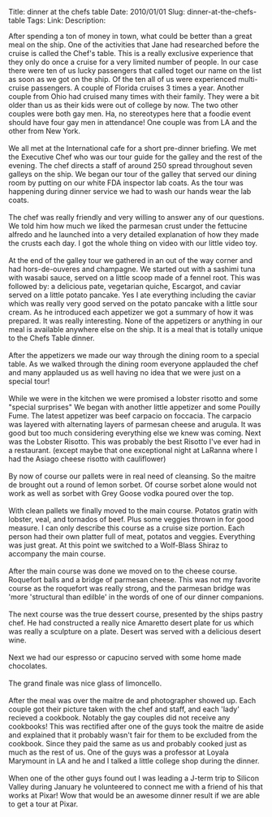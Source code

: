 Title: dinner at the chefs table
Date: 2010/01/01
Slug: dinner-at-the-chefs-table
Tags: 
Link: 
Description: 


After spending a ton of money in town, what could be better than a great meal on the ship.  One of the activities that Jane had researched before the cruise is called the Chef's table.  This is a really exclusive experience that they only do once a cruise for a very limited number of people.  In our case there were ten of us lucky passengers that called toget our name on the list as soon as we got on the ship.  Of the ten all of us were experienced multi-cruise passengers.  A couple of Florida cruises 3 times a year.  Another couple from Ohio had cruised many times with their family.  They were a bit older than us as their kids were out of college by now.  The two other couples were both gay men.  Ha, no stereotypes here that a foodie event should have four gay men in attendance!  One couple was from LA and the other from New York. <br /><br />We all met at the International cafe for a short pre-dinner briefing.  We met the Executive Chef who was our tour guide for the galley and the rest of the evening.  The chef directs a staff of around 250 spread throughout seven galleys on the ship.  We began our tour of the galley that served our dining room by putting on our white FDA inspector lab coats.  As the tour was happening during dinner service we had to wash our hands wear the lab coats. <br /><br />The chef was really friendly and very willing to answer any of our questions.  We told him how much we liked the parmesan crust under the fettucine alfredo and he launched into a very detailed explanation of how they made the crusts each day.  I got the whole thing on video with our little video toy.  <br /><br />At the end of the galley tour we gathered in an out of the way corner and had hors-de-ouveres and champagne.  We started out with a sashimi tuna with wasabi sauce, served on a little scoop made of a fennel root.  This was followed by:  a delicious pate, vegetarian quiche, Escargot, and caviar served on a little potato pancake.  Yes I ate everything including the caviar which was really very good served on the potato pancake with a little sour cream.  As he introduced each appetizer we got a summary of how it was prepared.  It was really interesting.  None of the appetizers or anything in our meal is available anywhere else on the ship.  It is a meal that is totally unique to the Chefs Table dinner.<br /><br />After the appetizers we made our way through the dining room to a special table.  As we walked through the dining room everyone applauded the chef and many applauded us as well having no idea that we were just on a special tour!<br /><br />While we were in the kitchen we were promised a lobster risotto and some "special surprises"  We began with another little appetizer and some Pouilly Fume.  The latest appetizer was beef carpacio on foccacia.  The carpacio was layered with alternating layers of parmesan cheese and arugula.  It was good but too much considering everything else we knew was coming.   Next was the Lobster Risotto.  This was probably the best Risotto I've ever had in a restaurant.  (except maybe that one exceptional night at LaRanna where I had the Asiago cheese risotto with cauliflower)<br /><br />By now of course our pallets were in real need of cleansing.  So the maitre de brought out a round of lemon sorbet.  Of course sorbet alone would not work as well as sorbet with Grey Goose vodka poured over the top.<br /><br />With clean pallets we finally moved to the main course.  Potatos gratin with lobster, veal, and tornados of beef.  Plus some veggies thrown in for good measure.  I can only describe this course as a cruise size portion.  Each person had their own platter full of meat, potatos and veggies.  Everything was just great.  At this point we switched to a Wolf-Blass Shiraz to accompany the main course.<br /><br />After the main course was done we moved on to the cheese course.  Roquefort balls and a bridge of parmesan cheese.  This was not my favorite course as the roquefort was really strong, and the parmesan bridge was 'more 'structural than edilble' in the words of one of our dinner companions.<br /><br />The next course was the true dessert course, presented by the ships pastry chef.  He had constructed a really nice Amaretto desert plate for us which was really a sculpture on a plate.   Desert was served with a delicious desert wine.<br /><br />Next we had our espresso or capucino served with some home made chocolates.<br /><br />The grand finale was nice glass of limoncello.<br /><br />After the meal was over the maitre de and photographer showed up.  Each couple got their picture taken with the chef and staff, and each 'lady' recieved a cookbook.  Notably the gay couples did not receive any cookbooks!  This was rectified after one of the guys took the maitre de aside and explained that it probably wasn't fair for them to be excluded from the cookbook.  Since they paid the same as us and probably cooked just as much as the rest of us.  One of the guys was a professor at Loyala Marymount in LA and he and I talked a little college shop during the dinner.<br /><br />When one of the other guys found out I was leading a J-term trip to Silicon Valley during January he volunteered to connect me with a friend of his that works at Pixar!  Wow that would be an awesome dinner result if we are able to get a tour at Pixar.<div class="blogger-post-footer"><img width='1' height='1' src='https://blogger.googleusercontent.com/tracker/2759017781463016019-2280866958049381492?l=blog.bonelakesoftware.com' alt='' /></div>

